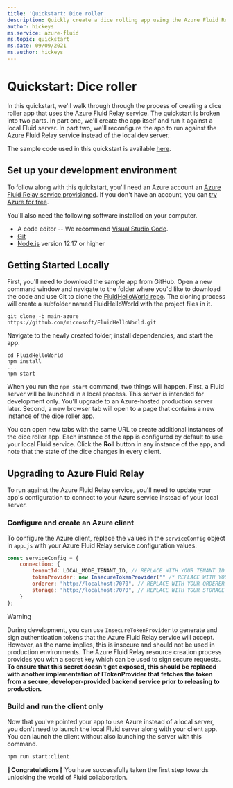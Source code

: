```yaml
---
title: 'Quickstart: Dice roller'
description: Quickly create a dice rolling app using the Azure Fluid Relay service
author: hickeys
ms.service: azure-fluid
ms.topic: quickstart
ms.date: 09/09/2021
ms.author: hickeys 
---
```


# Quickstart: Dice roller

In this quickstart, we'll walk through through the process of creating a dice roller app that uses the Azure Fluid Relay service. The quickstart is broken into two parts. In part one, we'll create the app itself and run it against a local Fluid server. In part two, we'll reconfigure the app to run against the Azure Fluid Relay service instead of the local dev server.

The sample code used in this quickstart is available [here](https://github.com/microsoft/FluidHelloWorld/tree/main-azure).

## Set up your development environment

To follow along with this quickstart, you'll need an Azure account an [Azure Fluid Relay service provisioned](../how-tos/provision-fluid-azure-portal.md). If you don't have an account, you can [try Azure for free](https://azure.com/free).

You'll also need the following software installed on your computer.

- A code editor -- We recommend [Visual Studio Code](https://code.visualstudio.com/).
- [Git](https://git-scm.com/downloads)
- [Node.js](https://nodejs.org/en/download) version 12.17 or higher

## Getting Started Locally

First, you'll need to download the sample app from GitHub. Open a new command window and navigate to the folder where you'd like to download the code and use Git to clone the [FluidHelloWorld repo](https://github.com/microsoft/FluidHelloWorld). The cloning process will create a subfolder named FluidHelloWorld with the project files in it.

```cli
git clone -b main-azure https://github.com/microsoft/FluidHelloWorld.git
```

Navigate to the newly created folder, install dependencies, and start the app.

```cli
cd FluidHelloWorld
npm install
...
npm start
```


When you run the `npm start` command, two things will happen. First, a Fluid server will be launched in a local process. This server is intended for development only. You'll upgrade to an Azure-hosted production server later. Second, a new browser tab will open to a page that contains a new instance of the dice roller app. 

You can open new tabs with the same URL to create additional instances of the dice roller app. Each instance of the app is configured by default to use your local Fluid service. Click the **Roll** button in any instance of the app, and note that the state of the dice changes in every client.

## Upgrading to Azure Fluid Relay

To run against the Azure Fluid Relay service, you'll need to update your app's configuration to connect to your Azure service instead of your local server.

### Configure and create an Azure client

To configure the Azure client, replace the values in the `serviceConfig` object in `app.js` with your Azure Fluid Relay
service configuration values.

```javascript
const serviceConfig = {
    connection: {
        tenantId: LOCAL_MODE_TENANT_ID, // REPLACE WITH YOUR TENANT ID
        tokenProvider: new InsecureTokenProvider("" /* REPLACE WITH YOUR PRIMARY KEY */, { id: "userId" }),
        orderer: "http://localhost:7070", // REPLACE WITH YOUR ORDERER ENDPOINT
        storage: "http://localhost:7070", // REPLACE WITH YOUR STORAGE ENDPOINT
    }
};
```

> [!WARNING]
> During development, you can use `InsecureTokenProvider` to generate and sign authentication tokens that the Azure Fluid Relay service will accept. However, as the name implies, this is insecure and should not be used in production environments. The Azure Fluid Relay resource creation process provides you with a secret key which can be used to sign secure requests. **To ensure that this secret doesn't get exposed, this should be replaced with another implementation of ITokenProvider that fetches the token from a secure, developer-provided backend service prior to releasing to production.**

### Build and run the client only

Now that you've pointed your app to use Azure instead of a local server, you don't need to launch the local Fluid server along with your client app. You can launch the client without also launching the server with this command. 

```bash
npm run start:client
```

🥳**Congratulations**🎉 You have successfully taken the first step towards unlocking the world of Fluid collaboration.
